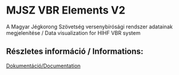 # MJSZ VBR Elements V2

A Magyar Jégkorong Szövetség versenybírósági rendszer adatainak megjelenítése / Data visualization for HIHF VBR system

## Részletes információ / Informations:

[Dokumentáció/Documentation](https://api.icehockey.hu/widgets/docs/v2/)

